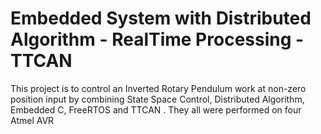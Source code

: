 # Embedded System with Distributed Algorithm - RealTime Processing - TTCAN
This project is to control an Inverted Rotary Pendulum work at non-zero position input by combining State Space Control,  Distributed Algorithm, Embedded C, FreeRTOS and TTCAN . They all were performed on four Atmel AVR
